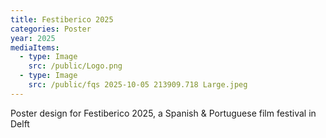 ```yaml
---
title: Festiberico 2025
categories: Poster
year: 2025
mediaItems:
  - type: Image
    src: /public/Logo.png
  - type: Image
    src: /public/fqs 2025-10-05 213909.718 Large.jpeg
---
```

Poster design for Festiberico 2025, a Spanish & Portuguese film festival in Delft